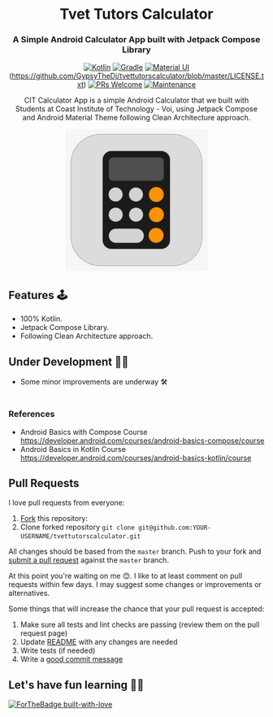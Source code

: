 # <h1 align = "center">Tvet Tutors Calculator</h1>

<div align="center">

### <h3 align= "center">A Simple Android Calculator App built with Jetpack Compose Library</h1>

[![Kotlin](https://img.shields.io/badge/kotlin-1.4.21-blue.svg)](http://kotlinlang.org)
[![Gradle](https://img.shields.io/badge/gradle-6.7.1-%2366DCB8.svg)](https://developer.android.com/studio/releases/gradle-plugin)
[![Material UI](https://img.shields.io/badge/material%20ui%20-%230081CB.svg?&style=for-the-badge&logo=material-ui&logoColor=white)](https://material.io/develop)
(https://github.com/GypsyTheDj/tvettutorscalculator/blob/master/LICENSE.txt)
[![PRs Welcome](https://img.shields.io/badge/PRs-welcome-brightgreen.svg?style=flat-square)](https://github.com/GypsyTheDj/tvettutorscalculator/pulls)
[![Maintenance](https://img.shields.io/badge/Maintained%3F-yes-green.svg)](https://github.com/GypsyTheDj/tvettutorscalculator)

CIT Calculator App is a simple Android Calculator that we built with Students at Coast Institute of Technology - Voi, using Jetpack Compose and Android Material Theme following Clean Architecture approach. 

<img src="https://github.com/GypsyTheDj/tvettutorscalculator/blob/master/app/src/main/res/drawable/calculator_icon.jpg">

</div>

## Features 🕹

- 100% Kotlin.
- Jetpack Compose Library.
- Following Clean Architecture approach.

## Under Development 🧰🚧

- Some minor improvements are underway 🛠

#

#

### References

- Android Basics with Compose Course <https://developer.android.com/courses/android-basics-compose/course>
- Android Basics in Kotlin Course <https://developer.android.com/courses/android-basics-kotlin/course>


## Pull Requests

I love pull requests from everyone:

1. [Fork](https://help.github.com/en/enterprise/2.13/user/articles/fork-a-repo) this repository:
1. Clone forked repository `git clone git@github.com:YOUR-USERNAME/tvettutorscalculator.git`

All changes should be based from the `master` branch. Push to your fork and [submit a pull request](https://github.com/GypsyTheDj/tvettutorscalculator/pulls) against the `master` branch.

At this point you're waiting on me 😊. I like to at least comment on pull requests
within few days. I may suggest some changes or improvements or alternatives.

Some things that will increase the chance that your pull request is accepted:

1. Make sure all tests and lint checks are passing (review them on the pull request page)
1. Update [README](README.md) with any changes are needed
1. Write tests (if needed)
1. Write a [good commit message](https://chris.beams.io/posts/git-commit/)

## Let's have fun learning 🥳🥑

[![ForTheBadge built-with-love](http://ForTheBadge.com/images/badges/built-with-love.svg)](https://github.com/GypsyTheDj/tvettutorscalculator)
